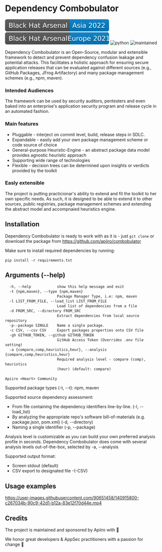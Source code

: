 # Dependency Combobulator
![BHASIA BADGE](docs/bhasia22.svg) ![BHEU BADGE](docs/bheu21.svg) ![python](https://img.shields.io/badge/Python-14354C) ![maintained](https://img.shields.io/badge/Maintained%3F-yes-green.svg)

Dependency Combobulator is an Open-Source, modular and extensible framework to detect and prevent dependency confusion leakage and potential attacks. This facilitates a holistic approach for ensuring secure application releases that can be evaluated against different sources (e.g., GitHub Packages, JFrog Artifactory) and many package management schemes (e.g., npm, maven).

### Intended Audiences

The framework can be used by security auditors, pentesters and even baked into an enterprise's application security program and release cycle in an automated fashion.
### Main features
* Pluggable - interject on commit level, build, release steps in SDLC.
* Expandable - easily add your own package management scheme or code source of choice
* General-purpose Heuristic-Engine - an abstract package data model provides agnostic heuristic approach
* Supporting wide range of technologies
* Flexible - decision trees can be determined upon insights or verdicts provided by the toolkit


### Easly extensible

The project is putting practicionar's ability to extend and fit the toolkit to her own specific needs. As such, it is designed to be able to extend it to other sources, public registries, package management schemes and extending the abstract model and accompnaied heuristics engine.


## Installation

Dependency Combobulator is ready to work with as it is - just `git clone` or download the package from https://github.com/apiiro/combobulator

Make sure to install required dependencies by running:

`pip install -r requirements.txt`

## Arguments (--help)
```
  -h, --help            show this help message and exit
  -t {npm,maven}, --type {npm,maven}
                        Package Manager Type, i.e: npm, maven
  -l LIST_FROM_FILE, --load_list LIST_FROM_FILE
                        Load list of dependencies from a file
  -d FROM_SRC, --directory FROM_SRC
                        Extract dependencies from local source repository
  -p--package SINGLE    Name a single package.
  -c CSV, --csv CSV     Export packages properties onto CSV file
  -gh GITHUB_TOKEN, --github GITHUB_TOKEN
                        GitHub Access Token (Overrides .env file setting)
  -a {compare,comp,heuristics,heur}, --analysis {compare,comp,heuristics,heur}
                        Required analysis level - compare (comp), heuristics
                        (heur) (default: compare)

Apiiro <Heart> Community
```
Supported package types (-t, --t): npm, maven

Supported source dependency assessment:
- From file containing the dependency identifiers line-by-line. (-l, --load_list)
- By analyzing the appropriate repo's software bill-of-materials (e.g. package.json, pom.xml) (-d, --directory)
- Naming a single identifier (-p, --package)

Analysis level is customizable as you can build your own preferred analysis profile in seconds. Dependency Combobulator does come with several analysis levels out-of-the-box, selected by -a, --analysis

Supported output format:
- Screen stdout (default)
- CSV export to designated file -(-CSV)

## Usage examples

https://user-images.githubusercontent.com/90651458/140915800-c267034b-90c9-42d1-b12a-83e12f70d44e.mp4


## Credits

The project is maintained and sponsored by Apiiro with 💜

We honor great developers & AppSec practitioners with a passion for change 🙏
